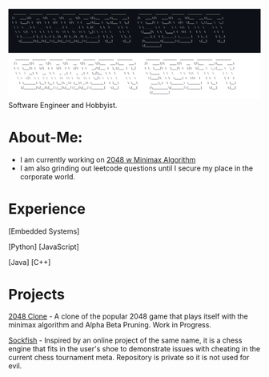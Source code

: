 ![Darkmode](https://github.com/Gartcart/Gartcart/blob/main/Darkmode.png#gh-dark-mode-only)
![Lightmode](https://github.com/Gartcart/Gartcart/blob/main/Lightmode.png#gh-light-mode-only)
Software Engineer and Hobbyist.

# About-Me:
- I am currently working on [2048 w Minimax Algorithm](https://github.com/Gartcart/2048)
- I am also grinding out leetcode questions until I secure my place in the corporate world.


# Experience
[Embedded Systems] 

[Python] [JavaScript] 

[Java] [C++]

# Projects
[2048 Clone](https://github.com/Gartcart/2048) - A clone of the popular 2048 game that plays itself with the minimax algorithm and Alpha Beta Pruning. Work in Progress.

[Sockfish](https://github.com/Gartcart) - Inspired by an online project of the same name, it is a chess engine that fits in the user's shoe to demonstrate issues with cheating in the current chess tournament meta. Repository is private so it is not used for evil.

